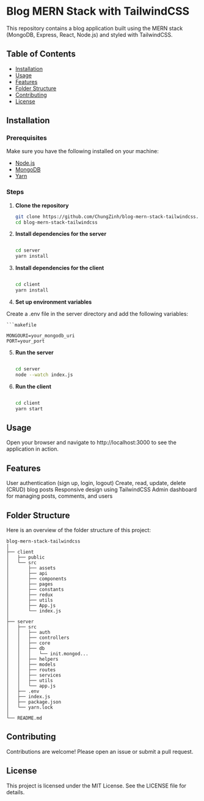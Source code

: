 
# Blog MERN Stack with TailwindCSS

This repository contains a blog application built using the MERN stack (MongoDB, Express, React, Node.js) and styled with TailwindCSS.

## Table of Contents

- [Installation](#installation)
- [Usage](#usage)
- [Features](#features)
- [Folder Structure](#folder-structure)
- [Contributing](#contributing)
- [License](#license)

## Installation

### Prerequisites

Make sure you have the following installed on your machine:

- [Node.js](https://nodejs.org/)
- [MongoDB](https://www.mongodb.com/)
- [Yarn](https://classic.yarnpkg.com/lang/en/)

### Steps

1. **Clone the repository**

    ```bash
    git clone https://github.com/ChungZinh/blog-mern-stack-tailwindcss.git
    cd blog-mern-stack-tailwindcss

2. **Install dependencies for the server**

    ```bash

    cd server
    yarn install

3. **Install dependencies for the client**

    ```bash

    cd client
    yarn install

4. **Set up environment variables**

Create a .env file in the server directory and add the following variables:

    ```makefile

    MONGOURI=your_mongodb_uri
    PORT=your_port

5. **Run the server**

    ```bash

    cd server
    node --watch index.js

6. **Run the client**

    ```bash

    cd client
    yarn start

## Usage

Open your browser and navigate to http://localhost:3000 to see the application in action.

## Features

   User authentication (sign up, login, logout)
   Create, read, update, delete (CRUD) blog posts
   Responsive design using TailwindCSS
   Admin dashboard for managing posts, comments, and users

## Folder Structure

Here is an overview of the folder structure of this project:

    blog-mern-stack-tailwindcss
    │
    ├── client
    │   ├── public
    │   └── src
    │       ├── assets
    │       ├── api
    │       ├── components
    │       ├── pages
    │       ├── constants
    │       ├── redux
    │       ├── utils
    │       ├── App.js
    │       └── index.js
    │
    ├── server
    │   ├── src
    │   │   ├── auth
    │   │   ├── controllers
    │   │   ├── core
    │   │   ├── db
    │   │   │   └── init.mongod...
    │   │   ├── helpers
    │   │   ├── models
    │   │   ├── routes
    │   │   ├── services
    │   │   ├── utils
    │   │   └── app.js
    │   ├── .env
    │   ├── index.js
    │   ├── package.json
    │   └── yarn.lock
    │
    └── README.md

## Contributing

Contributions are welcome! Please open an issue or submit a pull request.

## License

This project is licensed under the MIT License. See the LICENSE file for details.
```

